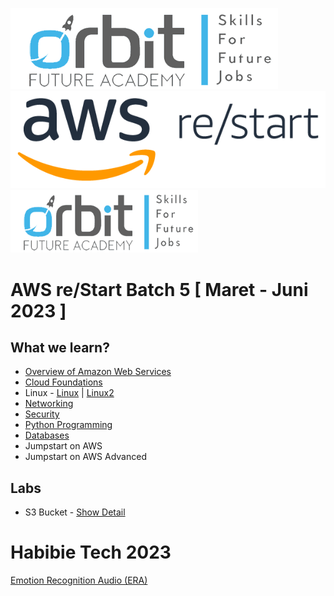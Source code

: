 ![ofa](images/orbit.jpg)
![aws re/start](images/aws-restart.jpg)
<img src="images/orbit.jpg" alt="ofa" width="300" height="100">

# AWS re/Start Batch 5 [ Maret - Juni 2023 ]

## What we learn?
- [Overview of Amazon Web Services](https://docs.aws.amazon.com/whitepapers/latest/aws-overview/introduction.html)
- [Cloud Foundations](https://aws.amazon.com/solutions/cloud-foundations/)
- Linux - [Linux](https://aws.amazon.com/mp/linux/) | [Linux2](https://aws.amazon.com/amazon-linux-2/)
- [Networking](https://aws.amazon.com/products/networking/)
- [Security](https://aws.amazon.com/security/)
- [Python Programming](https://aws.amazon.com/what-is/python/)
- [Databases](https://docs.aws.amazon.com/whitepapers/latest/aws-overview/database.html)
- Jumpstart on AWS
- Jumpstart on AWS Advanced

## Labs
- S3 Bucket - [Show Detail](http://maulanakavaldo-wstatic.s3-website-ap-southeast-1.amazonaws.com/)

# Habibie Tech 2023
  [Emotion Recognition Audio (ERA)](https://github.com/maulanakavaldo/Emotion_Recognition)
